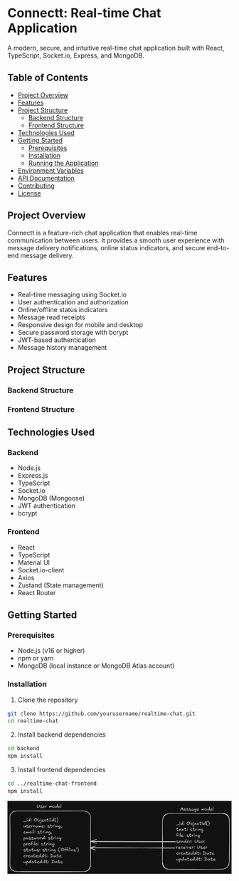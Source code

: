 # Connectt: Real-time Chat Application

A modern, secure, and intuitive real-time chat application built with React, TypeScript, Socket.io, Express, and MongoDB.

## Table of Contents

- [Project Overview](#project-overview)
- [Features](#features)
- [Project Structure](#project-structure)
  - [Backend Structure](#backend-structure)
  - [Frontend Structure](#frontend-structure)
- [Technologies Used](#technologies-used)
- [Getting Started](#getting-started)
  - [Prerequisites](#prerequisites)
  - [Installation](#installation)
  - [Running the Application](#running-the-application)
- [Environment Variables](#environment-variables)
- [API Documentation](#api-documentation)
- [Contributing](#contributing)
- [License](#license)

## Project Overview

Connectt is a feature-rich chat application that enables real-time communication between users. It provides a smooth user experience with message delivery notifications, online status indicators, and secure end-to-end message delivery.

## Features

- Real-time messaging using Socket.io
- User authentication and authorization
- Online/offline status indicators
- Message read receipts
- Responsive design for mobile and desktop
- Secure password storage with bcrypt
- JWT-based authentication
- Message history management

## Project Structure

### Backend Structure



### Frontend Structure




## Technologies Used

### Backend
- Node.js
- Express.js
- TypeScript
- Socket.io
- MongoDB (Mongoose)
- JWT authentication
- bcrypt

### Frontend
- React
- TypeScript
- Material UI
- Socket.io-client
- Axios
- Zustand (State management)
- React Router

## Getting Started

### Prerequisites

- Node.js (v16 or higher)
- npm or yarn
- MongoDB (local instance or MongoDB Atlas account)

### Installation

1. Clone the repository
```bash
git clone https://github.com/yourusername/realtime-chat.git
cd realtime-chat
```
2. Install backend dependencies
```bash
cd backend
npm install
```
3. Install frontend dependencies
```bash
cd ../realtime-chat-frontend
npm install
```

![Alt Data-modelling](https://github.com/KanishkRastogi46/realtime-chat-connectt/blob/main/backend/public/db-modelling.png)

